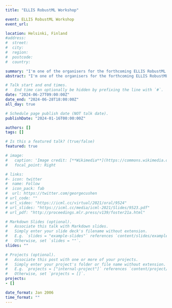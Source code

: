 ```yaml
---
title: "ELLIS RobustML Workshop"

event: ELLIS RobustML Workshop
event_url:

location: Helsinki, Finland
#address:
#  street:
#  city:
#  region:
#  postcode:
#  country:

summary: "I'm one of the organisers for the forthcoming ELLIS RobustML workshop, taking place in June at Aalto University (Helsinki, Finland). [**Details here**](https://sites.google.com/view/robustml2024/robust-ml-workshop)."
abstract: "I'm one of the organisers for the forthcoming ELLIS RobustML workshop, taking place in June at Aalto University (Helsinki, Finland). [**Details here**](https://sites.google.com/view/robustml2024/robust-ml-workshop)."

# Talk start and end times.
#   End time can optionally be hidden by prefixing the line with `#`.
date: "2024-06-27T09:00:00Z"
date_end: "2024-06-28T18:00:00Z"
all_day: true

# Schedule page publish date (NOT talk date).
publishDate: "2024-01-16T00:00:00Z"

authors: []
tags: []

# Is this a featured talk? (true/false)
featured: true

# image:
#   caption: 'Image credit: [**Wikimedia**](https://commons.wikimedia.org/wiki/File:Artificial_Intelligence_%26_AI_%26_Machine_Learning_-_30212411048.jpg)'
#   focal_point: Right

# links:
#- icon: twitter
#  name: Follow
#  icon_pack: fab
#  url: https://twitter.com/georgecushen
# url_code: ""
# url_video: "https://icml.cc/virtual/2021/oral/9524"
# url_slides: "https://icml.cc/media/icml-2021/Slides/9523.pdf"
# url_pdf: "http://proceedings.mlr.press/v139/foster21a.html"

# Markdown Slides (optional).
#   Associate this talk with Markdown slides.
#   Simply enter your slide deck's filename without extension.
#   E.g. `slides = "example-slides"` references `content/slides/example-slides.md`.
#   Otherwise, set `slides = ""`.
slides: ""

# Projects (optional).
#   Associate this post with one or more of your projects.
#   Simply enter your project's folder or file name without extension.
#   E.g. `projects = ["internal-project"]` references `content/project/deep-learning/index.md`.
#   Otherwise, set `projects = []`.
projects:
- []

date_format: Jan 2006
time_format: ""
---
```


<!-- My submission 'Automated Adaptive Design in Real Time' has been selected as a finalist in the Mathematics category. I'll be presenting some of my research in the Houses of Commons during British Science Week. -->

<!-- using the code  **LQG20211214-OLO-Debate-GS-RG**. If you'd like to attend in person, please [DM me](https://twitter.com/desirivanova) for details on how to register. -->